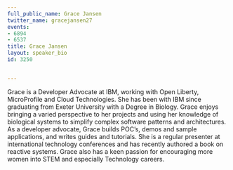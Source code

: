 ---
full_public_name: Grace Jansen
twitter_name: gracejansen27
events:
- 6894
- 6537
title: Grace Jansen
layout: speaker_bio
id: 3250

---
Grace is a Developer Advocate at IBM, working with Open Liberty, MicroProfile and Cloud Technologies. She has been with IBM since graduating from Exeter University with a Degree in Biology. Grace enjoys bringing a varied perspective to her projects and using her knowledge of biological systems to simplify complex software patterns and architectures. As a developer advocate, Grace builds POC’s, demos and sample applications, and writes guides and tutorials. She is a regular presenter at international technology conferences and has recently authored a book on reactive systems. Grace also has a keen passion for encouraging more women into STEM and especially Technology careers.